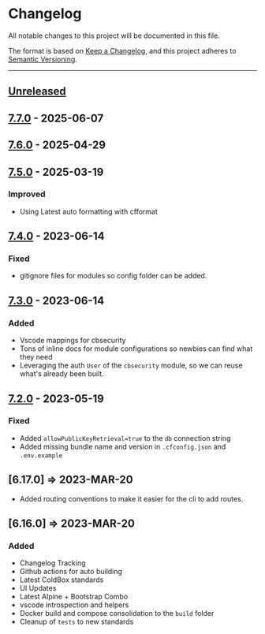 # Changelog

All notable changes to this project will be documented in this file.

The format is based on [Keep a Changelog](https://keepachangelog.com/en/1.0.0/),
and this project adheres to [Semantic Versioning](https://semver.org/spec/v2.0.0.html).

* * *

## [Unreleased]

## [7.7.0] - 2025-06-07

## [7.6.0] - 2025-04-29

## [7.5.0] - 2025-03-19

### Improved

- Using Latest auto formatting with cfformat

## [7.4.0] - 2023-06-14

### Fixed

- gitignore files for modules so config folder can be added.

## [7.3.0] - 2023-06-14

### Added

- Vscode mappings for cbsecurity
- Tons of inline docs for module configurations so newbies can find what they need
- Leveraging the auth `User` of the `cbsecurity` module, so we can reuse what's already been built.

## [7.2.0] - 2023-05-19

### Fixed

- Added `allowPublicKeyRetrieval=true` to the `db` connection string
- Added missing bundle name and version in `.cfconfig.json` and `.env.example`

## [6.17.0] => 2023-MAR-20

- Added routing conventions to make it easier for the cli to add routes.

## [6.16.0] => 2023-MAR-20

### Added

- Changelog Tracking
- Github actions for auto building
- Latest ColdBox standards
- UI Updates
- Latest Alpine + Bootstrap Combo
- vscode introspection and helpers
- Docker build and compose consolidation to the `build` folder
- Cleanup of `tests` to new standards

[unreleased]: https://github.com/coldbox-templates/rest/compare/v7.7.0...HEAD
[7.7.0]: https://github.com/coldbox-templates/rest/compare/v7.6.0...v7.7.0
[7.6.0]: https://github.com/coldbox-templates/rest/compare/v7.5.0...v7.6.0
[7.5.0]: https://github.com/coldbox-templates/rest/compare/v7.4.0...v7.5.0
[7.4.0]: https://github.com/coldbox-templates/rest/compare/v7.3.0...v7.4.0
[7.3.0]: https://github.com/coldbox-templates/rest/compare/v7.2.0...v7.3.0
[7.2.0]: https://github.com/coldbox-templates/rest/compare/v7.0.0...v7.2.0
